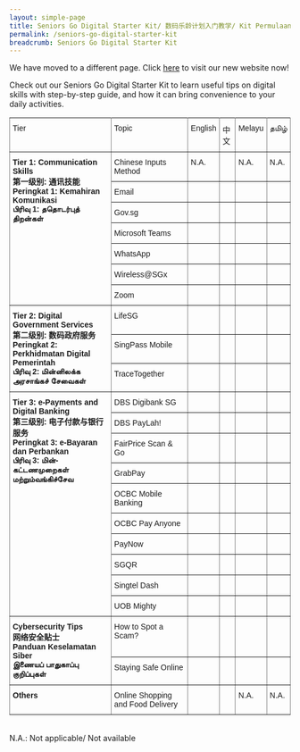 ```yaml
---
layout: simple-page
title: Seniors Go Digital Starter Kit/ 数码乐龄计划入门教学/ Kit Permulaan Seniors Go Digital/ மூத்தோருக்கான மின்னிலக்கமயமாதல் இயக்கத்தின் பயன்பாட்டு வழிமுறைகள்
permalink: /seniors-go-digital-starter-kit
breadcrumb: Seniors Go Digital Starter Kit
---
```


We have moved to a different page. Click <a href="https://www.imda.gov.sg/seniorsgodigital/Learn/Self-Learning/Starter-Kits" target="_blank">here</a> to visit our new website now!

Check out our Seniors Go Digital Starter Kit to learn useful tips on digital skills with step-by-step guide, and how it can bring convenience to your daily activities.

<style type="text/css">
.tg  {border-collapse:collapse;border-spacing:0;}
.tg td{border-color:black;border-style:solid;border-width:1px;font-family:Arial, sans-serif;font-size:14px;
  overflow:hidden;padding:10px 5px;word-break:normal;}
.tg th{border-color:black;border-style:solid;border-width:1px;font-family:Arial, sans-serif;font-size:14px;
  font-weight:normal;overflow:hidden;padding:10px 5px;word-break:normal;}
.tg .tg-0pky{border-color:inherit;text-align:left;vertical-align:top}
@media screen and (max-width: 767px) {.tg {width: auto !important;}.tg col {width: auto !important;}.tg-wrap {overflow-x: auto;-webkit-overflow-scrolling: touch;}}</style>
<div class="tg-wrap"><table class="tg">
<tbody>
  <tr>
    <td class="tg-0pky">Tier</td>
    <td class="tg-0pky">Topic</td>
    <td class="tg-0pky">English</td>
    <td class="tg-0pky">中文</td>
    <td class="tg-0pky">Melayu</td>
    <td class="tg-0pky">தமிழ்</td>
  </tr>
  <tr>
    <td class="tg-0pky" rowspan="7"><b>Tier 1: Communication Skills<br>第一级别: 通讯技能Peringkat 1: Kemahiran Komunikasi<br>பிரிவு 1: ததொடர்புத் திறன்கள்</b><br></td>
    <td class="tg-0pky">Chinese Inputs Method</td>
    <td class="tg-0pky">N.A.</td>
    <td class="tg-0pky"><a href="/files/SGD Tipsheets/Chinese Input Methods_Chi.pdf"> </a></td>
    <td class="tg-0pky">N.A.</td>
    <td class="tg-0pky">N.A.</td>
  </tr>
    <tr>
    <td class="tg-0pky">Email</td>
      <td class="tg-0pky"><a href="/files/SGD%20Tipsheets/Email%20Account_English.pdf"> </a></td>
      <td class="tg-0pky"><a href="/files/SGD%20Tipsheets/Email%20Accounts_Chi.pdf"> </a></td>
      <td class="tg-0pky"><a href="/files/SGD%20Tipsheets/Email%20Account-Malay.pdf"> </a></td>
      <td class="tg-0pky"><a href="/files/SGD%20Tipsheets/Email%20Account_Tamil.pdf"> </a></td>
  </tr>
   <tr>
    <td class="tg-0pky">Gov.sg</td>
     <td class="tg-0pky"><a href="/files/SGD%20Tipsheets/Gov.sg_English.pdf"> </a></td>
     <td class="tg-0pky"><a href="/files/SGD%20Tipsheets/Gov.sg_Chi.pdf"> </a></td>
     <td class="tg-0pky"><a href="/files/SGD%20Tipsheets/Gov.sg_Malay%20(1).pdf"> </a></td>
     <td class="tg-0pky"><a href="/files/SGD%20Tipsheets/Gov.sg_Tamil%20(1).pdf"> </a></td>
  </tr>
  <tr>
    <td class="tg-0pky">Microsoft Teams</td>
    <td class="tg-0pky"><a href="/files/SGD%20Tipsheets/Microsoft%20Teams_English.pdf"> </a></td>
    <td class="tg-0pky"><a href="/files/SGD%20Tipsheets/Microsoft%20Teams_Chi.pdf"> </a></td>
    <td class="tg-0pky"><a href="/files/SGD%20Tipsheets/Microsoft%20Teams_Malay.pdf"> </a></td>
    <td class="tg-0pky"><a href="/files/SGD%20Tipsheets/Microsoft%20Teams_Tamil.pdf"> </a></td>
  </tr>
 <tr>
    <td class="tg-0pky">WhatsApp</td>
   <td class="tg-0pky"><a href="/files/SGD%20Tipsheets/WhatsApp_English.pdf"> </a></td>
   <td class="tg-0pky"><a href="/files/SGD%20Tipsheets/WhatsApp_Chi.pdf"> </a></td>
   <td class="tg-0pky"><a href="/files/SGD%20Tipsheets/WhatsApp_Malay.pdf"> </a></td>
   <td class="tg-0pky"><a href="/files/SGD%20Tipsheets/WhatsApp_Tamil.pdf"> </a></td>
  </tr>
  <tr>
    <td class="tg-0pky">Wireless@SGx</td>
    <td class="tg-0pky"><a href="/files/SGD%20Tipsheets/Wireless%40SGx_English.pdf"> </a></td>
    <td class="tg-0pky"><a href="/files/SGD%20Tipsheets/WirelessSGx_Chi.pdf"> </a></td>
    <td class="tg-0pky"><a href="/files/SGD%20Tipsheets/Wireless%40SGx_Malay.pdf"> </a></td>
    <td class="tg-0pky"><a href="/files/SGD%20Tipsheets/Wireless%40SGx_Tamil.pdf"> </a></td>
  </tr>
  <tr>
    <td class="tg-0pky">Zoom</td>
    <td class="tg-0pky"><a href="/files/SGD%20Tipsheets/Zoom_English.pdf"> </a></td>
    <td class="tg-0pky"><a href="/files/SGD%20Tipsheets/Zoom_Chi.pdf"> </a></td>
    <td class="tg-0pky"><a href="/files/SGD%20Tipsheets/Zoom_Malay.pdf"> </a></td>
    <td class="tg-0pky"><a href="/files/SGD%20Tipsheets/Zoom_Tamil.pdf"> </a></td>
  </tr>
  <tr>
    <td class="tg-0pky" rowspan="3"><b>Tier 2: Digital Government Services<br>第二级别: 数码政府服务<br>Peringkat 2: Perkhidmatan Digital Pemerintah<br>பிரிவு 2: மின்னிலக்க அரசாங்கச் சேவைகள்</b></td>
    <td class="tg-0pky">LifeSG</td>
    <td class="tg-0pky"><a href="/files/SGD%20Tipsheets/LifeSG_Eng.pdf"> </a></td>
    <td class="tg-0pky"><a href="/files/SGD%20Tipsheets/LifeSG_Chi.pdf"> </a></td>
    <td class="tg-0pky"><a href="/files/SGD%20Tipsheets/LifeSG_Malay.pdf"> </a></td>
    <td class="tg-0pky"><a href="/files/SGD%20Tipsheets/LifeSG_Tamil.pdf"> </a></td>
  </tr>
  <tr>
    <td class="tg-0pky">SingPass Mobile</td>
    <td class="tg-0pky"><a href="/files/SGD Tipsheets/SingPass Mobile_Eng.pdf"> </a></td>
    <td class="tg-0pky"><a href="/files/SGD Tipsheets/SingPass Mobile_Chi.pdf"> </a></td>
    <td class="tg-0pky"><a href="/files/SGD Tipsheets/SingPass Mobile_Malay.pdf"> </a></td>
    <td class="tg-0pky"><a href="/files/SGD Tipsheets/SingPass Mobile_Tamil.pdf"> </a></td>
  </tr>
  <tr>
    <td class="tg-0pky">TraceTogether</td>
    <td class="tg-0pky"><a href="/files/SGD%20Tipsheets/TraceTogether_Eng.pdf"> </a></td>
    <td class="tg-0pky"><a href="/files/SGD%20Tipsheets/TraceTogether_Chi.pdf"> </a></td>
    <td class="tg-0pky"><a href="/files/SGD%20Tipsheets/TraceTogether_Malay.pdf"> </a></td>
    <td class="tg-0pky"><a href="/files/SGD%20Tipsheets/TraceTogether_Tamil.pdf"> </a></td>
  </tr>
  <tr>
    <td class="tg-0pky" rowspan="10"><b>Tier 3: e-Payments and Digital Banking<br>第三级别: 电子付款与银行服务<br>Peringkat 3: e-Bayaran dan Perbankan<br>பிரிவு 3: மின்-கட்டணமுறைகள் மற்றும்வங்கிச்சேவ</b></td>
    <td class="tg-0pky">DBS Digibank SG</td>
    <td class="tg-0pky"><a href="/files/SGD Tipsheets/DBS digibank_Eng.pdf"> </a></td>
    <td class="tg-0pky"><a href="/files/SGD%20Tipsheets/DBS%20digibank_Chi.pdf"> </a></td>
    <td class="tg-0pky"><a href="/files/SGD%20Tipsheets/DBS%20digibank_Malay.pdf"> </a></td>
    <td class="tg-0pky"><a href="/files/SGD%20Tipsheets/DBS%20digibank_Tamil.pdf"> </a></td>
  </tr>
  <tr>
    <td class="tg-0pky">DBS PayLah!</td>
    <td class="tg-0pky"><a href="/files/SGD Tipsheets/DBS PayLah!_Eng.pdf"> </a></td>
    <td class="tg-0pky"><a href="/files/SGD%20Tipsheets/DBS%20PayLah_Chi.pdf"> </a></td>
    <td class="tg-0pky"><a href="/files/SGD%20Tipsheets/DBS%20PayLah!_Malay.pdf"> </a></td>
    <td class="tg-0pky"><a href="/files/SGD%20Tipsheets/DBS%20PayLah_Tamil.pdf"> </a></td>
  </tr>
  <tr>
    <td class="tg-0pky">FairPrice Scan &amp; Go</td>
    <td class="tg-0pky"><a href="/files/SGD Tipsheets/Fairprice Scan &amp; Go_Eng.pdf"> </a></td>
    <td class="tg-0pky"><a href="/files/SGD Tipsheets/FairPrice Scan &amp; Go_Chi.pdf"> </a></td>
    <td class="tg-0pky"><a href="/files/SGD Tipsheets/Fairprice Scan &amp; Go_Malay.pdf"> </a></td>
    <td class="tg-0pky"><a href="/files/SGD Tipsheets/FairPrice Scan &amp; Go_Tamil.pdf"> </a></td>
  </tr>
   <tr>
    <td class="tg-0pky">GrabPay</td>
     <td class="tg-0pky"><a href="/files/SGD Tipsheets/Grab_Eng.pdf"> </a></td>
     <td class="tg-0pky"><a href="/files/SGD%20Tipsheets/GrabPay_Chi.pdf"> </a></td>
     <td class="tg-0pky"><a href="/files/SGD%20Tipsheets/GrabPay_Malay.pdf"> </a></td>
     <td class="tg-0pky"><a href="/files/SGD%20Tipsheets/GrabPay_Tamil.pdf"> </a></td>
  </tr>
    <tr>
    <td class="tg-0pky">OCBC Mobile Banking</td>
      <td class="tg-0pky"><a href="/files/SGD Tipsheets/OCBC Mobile Banking_Eng.pdf"> </a></td>
      <td class="tg-0pky"><a href="/files/SGD%20Tipsheets/OCBC%20Mobile%20Banking_Chi.pdf"> </a></td>
      <td class="tg-0pky"><a href="/files/SGD%20Tipsheets/OCBC%20Mobile%20Banking_Malay.pdf"> </a></td>
      <td class="tg-0pky"><a href="/files/SGD%20Tipsheets/OCBC%20Mobile%20Banking_Tamil.pdf"> </a></td>
  </tr>
  <tr>
    <td class="tg-0pky">OCBC Pay Anyone</td>
    <td class="tg-0pky"><a href="/files/SGD Tipsheets/OCBC PayAnyone_Eng.pdf"> </a></td>
    <td class="tg-0pky"><a href="/files/SGD%20Tipsheets/OCBC%20PayAnyone_Chi.pdf"> </a></td>
    <td class="tg-0pky"><a href="/files/SGD%20Tipsheets/OCBC%20PayAnyone_Malay.pdf"> </a></td>
    <td class="tg-0pky"><a href="/files/SGD%20Tipsheets/OCBC%20PayAnyone_Tamil.pdf"> </a></td>
  </tr>
  <tr>
    <td class="tg-0pky">PayNow</td>
    <td class="tg-0pky"><a href="/files/SGD%20Tipsheets/PayNow_Eng.pdf"> </a></td>
    <td class="tg-0pky"><a href="/files/SGD%20Tipsheets/PayNow_Chi.pdf"> </a></td>
    <td class="tg-0pky"><a href="/files/SGD%20Tipsheets/PayNow_Malay.pdf"> </a></td>
    <td class="tg-0pky"><a href="/files/SGD%20Tipsheets/PayNow_Tamil.pdf"> </a></td>
  </tr>
  <tr>
    <td class="tg-0pky">SGQR</td>
    <td class="tg-0pky"><a href="/files/SGD%20Tipsheets/SGQR_English.pdf"> </a></td>
    <td class="tg-0pky"><a href="/files/SGD%20Tipsheets/SGQR_Chi.pdf"> </a></td>
    <td class="tg-0pky"><a href="/files/SGD%20Tipsheets/SGQR_Malay.pdf"> </a></td>
    <td class="tg-0pky"><a href="/files/SGD%20Tipsheets/SGQR_Tamil.pdf"> </a></td>
  </tr>
    <tr>
    <td class="tg-0pky">Singtel Dash</td>
      <td class="tg-0pky"><a href="/files/SGD%20Tipsheets/Singtel%20Dash_Eng.pdf"> </a></td>
      <td class="tg-0pky"><a href="/files/SGD%20Tipsheets/Singtel%20Dash_Chi.pdf"> </a></td>
      <td class="tg-0pky"><a href="/files/SGD%20Tipsheets/Singtel%20Dash_Malay.pdf"> </a></td>
      <td class="tg-0pky"><a href="/files/SGD%20Tipsheets/Singtel%20Dash_Tamil.pdf"> </a></td>
  </tr>
  <tr>
    <td class="tg-0pky">UOB Mighty</td>
    <td class="tg-0pky"><a href="/files/SGD Tipsheets/UOB Mighty_Eng.pdf"> </a></td>
    <td class="tg-0pky"><a href="/files/SGD Tipsheets/UOB Mighty_Chi.pdf"> </a></td>
    <td class="tg-0pky"><a href="/files/SGD Tipsheets/UOB Mighty_Malay.pdf"> </a></td>
    <td class="tg-0pky"><a href="/files/SGD Tipsheets/UOB Mighty_Tamil.pdf"> </a></td>
  </tr>
  <tr>
    <td class="tg-0pky" rowspan="2"><b>Cybersecurity Tips<br>网络安全贴士<br>Panduan Keselamatan Siber<br>இணையப் பாதுகாப்பு குறிப்புகள்</b><br></td>
    <td class="tg-0pky">How to Spot a Scam?</td>
    <td class="tg-0pky"><a href="/files/SGD%20Tipsheets/Scam%20Infographic%20-%20English.pdf"> </a></td>
    <td class="tg-0pky"><a href="/files/SGD%20Tipsheets/Scam%20Infographic%20-%20Chinese.pdf"> </a></td>
    <td class="tg-0pky"><a href="/files/SGD%20Tipsheets/Scam%20Infographic%20-%20Malay.pdf"> </a></td>
    <td class="tg-0pky"><a href="/files/SGD%20Tipsheets/Scam%20Infographic%20-%20Tamil.pdf"> </a></td>
  </tr>
  <tr>
    <td class="tg-0pky">Staying Safe Online</td>
    <td class="tg-0pky"><a href="/files/SGD%20Tipsheets/Staying%20Safe%20Online.pdf"> </a></td>
    <td class="tg-0pky"><a href="/files/SGD%20Tipsheets/Staying%20Safe%20Online_Chi.pdf"> </a></td>
    <td class="tg-0pky"><a href="/files/SGD%20Tipsheets/Staying%20Safe%20Online_Malay.pdf"> </a></td>
    <td class="tg-0pky"><a href="/files/SGD%20Tipsheets/Staying%20Safe%20Online_Tamil.pdf"> </a></td>
  </tr>
  <tr>
    <td class="tg-0pky"><b>Others</b></td>
    <td class="tg-0pky">Online Shopping and Food Delivery</td>
    <td class="tg-0pky"><a href="/files/DREK200320/DREK-T6-Online Shopping_Food Delivery (English)_200320.pdf"> </a></td>
    <td class="tg-0pky"><a href="/files/DREK200320/DREK-T6-Online Shopping_Food Delivery (Chinese)_20032020.pdf"> </a></td>
    <td class="tg-0pky">N.A.</td>
    <td class="tg-0pky">N.A.</td>
  </tr>
</tbody>
</table></div>

<br>N.A.: Not applicable/ Not available
